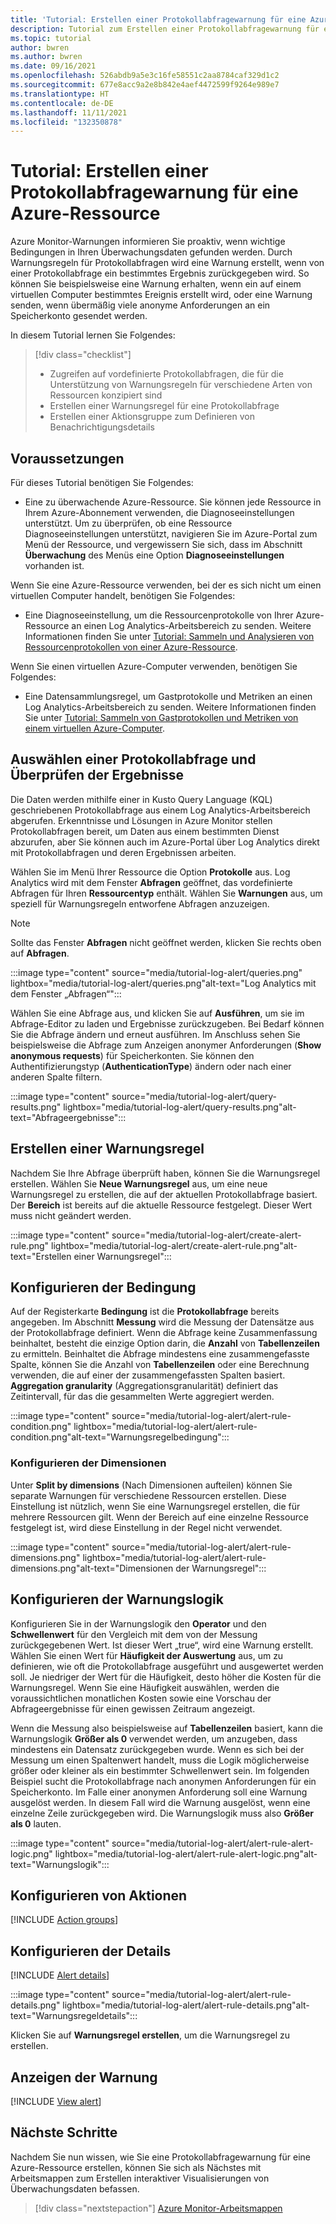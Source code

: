 ```yaml
---
title: 'Tutorial: Erstellen einer Protokollabfragewarnung für eine Azure-Ressource'
description: Tutorial zum Erstellen einer Protokollabfragewarnung für eine Azure-Ressource.
ms.topic: tutorial
author: bwren
ms.author: bwren
ms.date: 09/16/2021
ms.openlocfilehash: 526abdb9a5e3c16fe58551c2aa8784caf329d1c2
ms.sourcegitcommit: 677e8acc9a2e8b842e4aef4472599f9264e989e7
ms.translationtype: HT
ms.contentlocale: de-DE
ms.lasthandoff: 11/11/2021
ms.locfileid: "132350878"
---
```

# <a name="tutorial-create-a-log-query-alert-for-an-azure-resource"></a>Tutorial: Erstellen einer Protokollabfragewarnung für eine Azure-Ressource
Azure Monitor-Warnungen informieren Sie proaktiv, wenn wichtige Bedingungen in Ihren Überwachungsdaten gefunden werden. Durch Warnungsregeln für Protokollabfragen wird eine Warnung erstellt, wenn von einer Protokollabfrage ein bestimmtes Ergebnis zurückgegeben wird. So können Sie beispielsweise eine Warnung erhalten, wenn ein auf einem virtuellen Computer bestimmtes Ereignis erstellt wird, oder eine Warnung senden, wenn übermäßig viele anonyme Anforderungen an ein Speicherkonto gesendet werden.

In diesem Tutorial lernen Sie Folgendes:

> [!div class="checklist"]
> * Zugreifen auf vordefinierte Protokollabfragen, die für die Unterstützung von Warnungsregeln für verschiedene Arten von Ressourcen konzipiert sind
> * Erstellen einer Warnungsregel für eine Protokollabfrage
> * Erstellen einer Aktionsgruppe zum Definieren von Benachrichtigungsdetails


## <a name="prerequisites"></a>Voraussetzungen

Für dieses Tutorial benötigen Sie Folgendes: 

- Eine zu überwachende Azure-Ressource. Sie können jede Ressource in Ihrem Azure-Abonnement verwenden, die Diagnoseeinstellungen unterstützt. Um zu überprüfen, ob eine Ressource Diagnoseeinstellungen unterstützt, navigieren Sie im Azure-Portal zum Menü der Ressource, und vergewissern Sie sich, dass im Abschnitt **Überwachung** des Menüs eine Option **Diagnoseeinstellungen** vorhanden ist.


Wenn Sie eine Azure-Ressource verwenden, bei der es sich nicht um einen virtuellen Computer handelt, benötigen Sie Folgendes:

- Eine Diagnoseeinstellung, um die Ressourcenprotokolle von Ihrer Azure-Ressource an einen Log Analytics-Arbeitsbereich zu senden. Weitere Informationen finden Sie unter [Tutorial: Sammeln und Analysieren von Ressourcenprotokollen von einer Azure-Ressource](../essentials/tutorial-resource-logs.md).

Wenn Sie einen virtuellen Azure-Computer verwenden, benötigen Sie Folgendes:

- Eine Datensammlungsregel, um Gastprotokolle und Metriken an einen Log Analytics-Arbeitsbereich zu senden. Weitere Informationen finden Sie unter [Tutorial: Sammeln von Gastprotokollen und Metriken von einem virtuellen Azure-Computer](../vm/tutorial-monitor-vm-guest.md).

   
 
 ## <a name="select-a-log-query-and-verify-results"></a>Auswählen einer Protokollabfrage und Überprüfen der Ergebnisse
Die Daten werden mithilfe einer in Kusto Query Language (KQL) geschriebenen Protokollabfrage aus einem Log Analytics-Arbeitsbereich abgerufen. Erkenntnisse und Lösungen in Azure Monitor stellen Protokollabfragen bereit, um Daten aus einem bestimmten Dienst abzurufen, aber Sie können auch im Azure-Portal über Log Analytics direkt mit Protokollabfragen und deren Ergebnissen arbeiten. 

Wählen Sie im Menü Ihrer Ressource die Option **Protokolle** aus. Log Analytics wird mit dem Fenster **Abfragen** geöffnet, das vordefinierte Abfragen für Ihren **Ressourcentyp** enthält. Wählen Sie **Warnungen** aus, um speziell für Warnungsregeln entworfene Abfragen anzuzeigen.

> [!NOTE]
> Sollte das Fenster **Abfragen** nicht geöffnet werden, klicken Sie rechts oben auf **Abfragen**. 

:::image type="content" source="media/tutorial-log-alert/queries.png" lightbox="media/tutorial-log-alert/queries.png"alt-text="Log Analytics mit dem Fenster „Abfragen“":::

Wählen Sie eine Abfrage aus, und klicken Sie auf **Ausführen**, um sie im Abfrage-Editor zu laden und Ergebnisse zurückzugeben. Bei Bedarf können Sie die Abfrage ändern und erneut ausführen. Im Anschluss sehen Sie beispielsweise die Abfrage zum Anzeigen anonymer Anforderungen (**Show anonymous requests**) für Speicherkonten. Sie können den Authentifizierungstyp (**AuthenticationType**) ändern oder nach einer anderen Spalte filtern.

:::image type="content" source="media/tutorial-log-alert/query-results.png" lightbox="media/tutorial-log-alert/query-results.png"alt-text="Abfrageergebnisse":::


## <a name="create-alert-rule"></a>Erstellen einer Warnungsregel
Nachdem Sie Ihre Abfrage überprüft haben, können Sie die Warnungsregel erstellen. Wählen Sie **Neue Warnungsregel** aus, um eine neue Warnungsregel zu erstellen, die auf der aktuellen Protokollabfrage basiert. Der **Bereich** ist bereits auf die aktuelle Ressource festgelegt. Dieser Wert muss nicht geändert werden.

:::image type="content" source="media/tutorial-log-alert/create-alert-rule.png" lightbox="media/tutorial-log-alert/create-alert-rule.png"alt-text="Erstellen einer Warnungsregel":::
## <a name="configure-condition"></a>Konfigurieren der Bedingung

Auf der Registerkarte **Bedingung** ist die **Protokollabfrage** bereits angegeben. Im Abschnitt **Messung** wird die Messung der Datensätze aus der Protokollabfrage definiert. Wenn die Abfrage keine Zusammenfassung beinhaltet, besteht die einzige Option darin, die **Anzahl** von **Tabellenzeilen** zu ermitteln. Beinhaltet die Abfrage mindestens eine zusammengefasste Spalte, können Sie die Anzahl von **Tabellenzeilen** oder eine Berechnung verwenden, die auf einer der zusammengefassten Spalten basiert. **Aggregation granularity** (Aggregationsgranularität) definiert das Zeitintervall, für das die gesammelten Werte aggregiert werden. 

:::image type="content" source="media/tutorial-log-alert/alert-rule-condition.png" lightbox="media/tutorial-log-alert/alert-rule-condition.png"alt-text="Warnungsregelbedingung":::

### <a name="configure-dimensions"></a>Konfigurieren der Dimensionen
Unter **Split by dimensions** (Nach Dimensionen aufteilen) können Sie separate Warnungen für verschiedene Ressourcen erstellen. Diese Einstellung ist nützlich, wenn Sie eine Warnungsregel erstellen, die für mehrere Ressourcen gilt. Wenn der Bereich auf eine einzelne Ressource festgelegt ist, wird diese Einstellung in der Regel nicht verwendet.

:::image type="content" source="media/tutorial-log-alert/alert-rule-dimensions.png" lightbox="media/tutorial-log-alert/alert-rule-dimensions.png"alt-text="Dimensionen der Warnungsregel":::


## <a name="configure-alert-logic"></a>Konfigurieren der Warnungslogik
Konfigurieren Sie in der Warnungslogik den **Operator** und den **Schwellenwert** für den Vergleich mit dem von der Messung zurückgegebenen Wert.  Ist dieser Wert „true“, wird eine Warnung erstellt. Wählen Sie einen Wert für **Häufigkeit der Auswertung** aus, um zu definieren, wie oft die Protokollabfrage ausgeführt und ausgewertet werden soll. Je niedriger der Wert für die Häufigkeit, desto höher die Kosten für die Warnungsregel. Wenn Sie eine Häufigkeit auswählen, werden die voraussichtlichen monatlichen Kosten sowie eine Vorschau der Abfrageergebnisse für einen gewissen Zeitraum angezeigt.

Wenn die Messung also beispielsweise auf **Tabellenzeilen** basiert, kann die Warnungslogik **Größer als 0** verwendet werden, um anzugeben, dass mindestens ein Datensatz zurückgegeben wurde. Wenn es sich bei der Messung um einen Spaltenwert handelt, muss die Logik möglicherweise größer oder kleiner als ein bestimmter Schwellenwert sein. Im folgenden Beispiel sucht die Protokollabfrage nach anonymen Anforderungen für ein Speicherkonto. Im Falle einer anonymen Anforderung soll eine Warnung ausgelöst werden. In diesem Fall wird die Warnung ausgelöst, wenn eine einzelne Zeile zurückgegeben wird. Die Warnungslogik muss also **Größer als 0** lauten.

:::image type="content" source="media/tutorial-log-alert/alert-rule-alert-logic.png" lightbox="media/tutorial-log-alert/alert-rule-alert-logic.png"alt-text="Warnungslogik":::



## <a name="configure-actions"></a>Konfigurieren von Aktionen
[!INCLUDE [Action groups](../../../includes/azure-monitor-tutorial-action-group.md)]

## <a name="configure-details"></a>Konfigurieren der Details
[!INCLUDE [Alert details](../../../includes/azure-monitor-tutorial-alert-details.md)]

:::image type="content" source="media/tutorial-log-alert/alert-rule-details.png" lightbox="media/tutorial-log-alert/alert-rule-details.png"alt-text="Warnungsregeldetails":::

Klicken Sie auf **Warnungsregel erstellen**, um die Warnungsregel zu erstellen.

## <a name="view-the-alert"></a>Anzeigen der Warnung
[!INCLUDE [View alert](../../../includes/azure-monitor-tutorial-view-alert.md)]


## <a name="next-steps"></a>Nächste Schritte
Nachdem Sie nun wissen, wie Sie eine Protokollabfragewarnung für eine Azure-Ressource erstellen, können Sie sich als Nächstes mit Arbeitsmappen zum Erstellen interaktiver Visualisierungen von Überwachungsdaten befassen.

> [!div class="nextstepaction"]
> [Azure Monitor-Arbeitsmappen](../visualize/workbooks-overview.md)